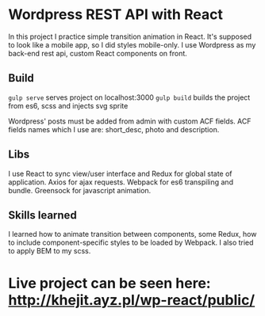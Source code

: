 # Wordpress REST API with React

In this project I practice simple transition animation in React.
It's supposed to look like a mobile app, so I did styles mobile-only.
I use Wordpress as my back-end rest api, custom React components on front.

## Build

```gulp serve``` serves project on localhost:3000
```gulp build``` builds the project from es6, scss and injects svg sprite

Wordpress' posts must be added from admin with custom ACF fields.
ACF fields names which I use are: short_desc, photo and description.

## Libs

I use React to sync view/user interface and Redux for global state of application.
Axios for ajax requests.
Webpack for es6 transpiling and bundle.
Greensock for javascript animation.

## Skills learned

I learned how to animate transition between components, some Redux, how to include component-specific styles to be loaded by Webpack.
I also tried to apply BEM to my scss.

# Live project can be seen here: http://khejit.ayz.pl/wp-react/public/
